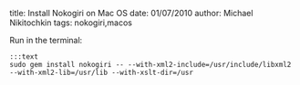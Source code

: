 title: Install Nokogiri on Mac OS
date: 01/07/2010
author: Michael Nikitochkin
tags: nokogiri,macos

Run in the terminal:

    :::text
    sudo gem install nokogiri -- --with-xml2-include=/usr/include/libxml2 --with-xml2-lib=/usr/lib --with-xslt-dir=/usr